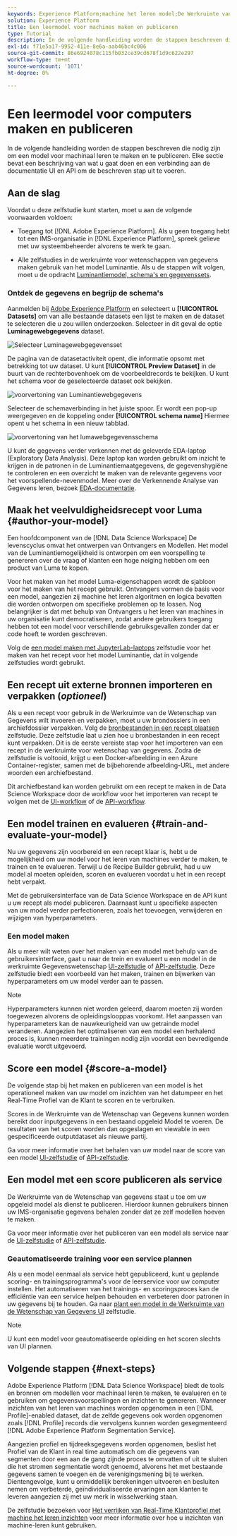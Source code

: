 ```yaml
---
keywords: Experience Platform;machine het leren model;De Werkruimte van de Wetenschap van Gegevens;populaire onderwerpen;creeer en publiceer een model
solution: Experience Platform
title: Een leermodel voor machines maken en publiceren
type: Tutorial
description: In de volgende handleiding worden de stappen beschreven die nodig zijn om een model voor machinaal leren te maken en te publiceren.
exl-id: f71e5a17-9952-411e-8e6a-aab46bc4c006
source-git-commit: 86e6924078c115fb032ce39cd678f1d9c622e297
workflow-type: tm+mt
source-wordcount: '1071'
ht-degree: 0%

---
```



# Een leermodel voor computers maken en publiceren

In de volgende handleiding worden de stappen beschreven die nodig zijn om een model voor machinaal leren te maken en te publiceren. Elke sectie bevat een beschrijving van wat u gaat doen en een verbinding aan de documentatie UI en API om de beschreven stap uit te voeren.

## Aan de slag

Voordat u deze zelfstudie kunt starten, moet u aan de volgende voorwaarden voldoen:

- Toegang tot [!DNL Adobe Experience Platform]. Als u geen toegang hebt tot een IMS-organisatie in [!DNL Experience Platform], spreek gelieve met uw systeembeheerder alvorens te werk te gaan.

- Alle zelfstudies in de werkruimte voor wetenschappen van gegevens maken gebruik van het model Luminantie. Als u de stappen wilt volgen, moet u de opdracht [Luminantiemodel, schema&#39;s en gegevenssets](./create-luma-data.md).

### Ontdek de gegevens en begrijp de schema&#39;s

Aanmelden bij [Adobe Experience Platform](https://platform.adobe.com/) en selecteert u **[!UICONTROL Datasets]** om van alle bestaande datasets een lijst te maken en de dataset te selecteren die u zou willen onderzoeken. Selecteer in dit geval de optie **Luminagewebgegevens** dataset.

![Selecteer Luminagewebgegevensset](../images/models-recipes/model-walkthrough/luma-dataset.png)

De pagina van de datasetactiviteit opent, die informatie opsomt met betrekking tot uw dataset. U kunt **[!UICONTROL Preview Dataset]** in de buurt van de rechterbovenhoek om de voorbeeldrecords te bekijken. U kunt het schema voor de geselecteerde dataset ook bekijken.

![voorvertoning van Luminantiewebgegevens](../images/models-recipes/model-walkthrough/preview-dataset.png)

Selecteer de schemaverbinding in het juiste spoor. Er wordt een pop-up weergegeven en de koppeling onder **[!UICONTROL schema name]** Hiermee opent u het schema in een nieuw tabblad.

![voorvertoning van het lumawebgegevensschema](../images/models-recipes/model-walkthrough/preview-schema.png)

U kunt de gegevens verder verkennen met de geleverde EDA-laptop (Exploratory Data Analysis). Deze laptop kan worden gebruikt om inzicht te krijgen in de patronen in de Luminantiemaatgegevens, de gegevenshygiëne te controleren en een overzicht te maken van de relevante gegevens voor het voorspellende-nevenmodel. Meer over de Verkennende Analyse van Gegevens leren, bezoek [EDA-documentatie](../jupyterlab/eda-notebook.md).

## Maak het veelvuldigheidsrecept voor Luma {#author-your-model}

Een hoofdcomponent van de [!DNL Data Science Workspace] De levenscyclus omvat het ontwerpen van Ontvangers en Modellen. Het model van de Luminantiemogelijkheid is ontworpen om een voorspelling te genereren over de vraag of klanten een hoge neiging hebben om een product van Luma te kopen.

Voor het maken van het model Luma-eigenschappen wordt de sjabloon voor het maken van het recept gebruikt. Ontvangers vormen de basis voor een model, aangezien zij machine het leren algoritmen en logica bevatten die worden ontworpen om specifieke problemen op te lossen. Nog belangrijker is dat met behulp van Ontvangers u het leren van machines in uw organisatie kunt democratiseren, zodat andere gebruikers toegang hebben tot een model voor verschillende gebruiksgevallen zonder dat er code hoeft te worden geschreven.

Volg de [een model maken met JupyterLab-laptops](../jupyterlab/create-a-model.md) zelfstudie voor het maken van het recept voor het model Luminantie, dat in volgende zelfstudies wordt gebruikt.

## Een recept uit externe bronnen importeren en verpakken (*optioneel*)

Als u een recept voor gebruik in de Werkruimte van de Wetenschap van Gegevens wilt invoeren en verpakken, moet u uw brondossiers in een archiefdossier verpakken. Volg de [bronbestanden in een recept plaatsen](./package-source-files-recipe.md) zelfstudie. Deze zelfstudie laat u zien hoe u bronbestanden in een recept kunt verpakken. Dit is de eerste vereiste stap voor het importeren van een recept in de werkruimte voor wetenschap van gegevens. Zodra de zelfstudie is voltooid, krijgt u een Docker-afbeelding in een Azure Container-register, samen met de bijbehorende afbeelding-URL, met andere woorden een archiefbestand.

Dit archiefbestand kan worden gebruikt om een recept te maken in de Data Science Workspace door de workflow voor het importeren van recept te volgen met de [UI-workflow](./import-packaged-recipe-ui.md) of de [API-workflow](./import-packaged-recipe-api.md).

## Een model trainen en evalueren {#train-and-evaluate-your-model}

Nu uw gegevens zijn voorbereid en een recept klaar is, hebt u de mogelijkheid om uw model voor het leren van machines verder te maken, te trainen en te evalueren. Terwijl u de Recipe Builder gebruikt, had u uw model al moeten opleiden, scoren en evalueren voordat u het in een recept hebt verpakt.

Met de gebruikersinterface van de Data Science Workspace en de API kunt u uw recept als model publiceren. Daarnaast kunt u specifieke aspecten van uw model verder perfectioneren, zoals het toevoegen, verwijderen en wijzigen van hyperparameters.

### Een model maken

Als u meer wilt weten over het maken van een model met behulp van de gebruikersinterface, gaat u naar de trein en evalueert u een model in de werkruimte Gegevenswetenschap [UI-zelfstudie](./train-evaluate-model-ui.md) of [API-zelfstudie](./train-evaluate-model-api.md). Deze zelfstudie biedt een voorbeeld van het maken, trainen en bijwerken van hyperparameters om uw model verder aan te passen.

>[!NOTE]
>
> Hyperparameters kunnen niet worden geleerd, daarom moeten zij worden toegewezen alvorens de opleidingslooppas voorkomt. Het aanpassen van hyperparameters kan de nauwkeurigheid van uw getrainde model veranderen. Aangezien het optimaliseren van een model een herhalend proces is, kunnen meerdere trainingen nodig zijn voordat een bevredigende evaluatie wordt uitgevoerd.

## Score een model {#score-a-model}

De volgende stap bij het maken en publiceren van een model is het operationeel maken van uw model om inzichten van het datumpeer en het Real-Time Profiel van de Klant te scoren en te verbruiken.

Scores in de Werkruimte van de Wetenschap van Gegevens kunnen worden bereikt door inputgegevens in een bestaand opgeleid Model te voeren. De resultaten van het scoren worden dan opgeslagen en viewable in een gespecificeerde outputdataset als nieuwe partij.

Ga voor meer informatie over het behalen van uw model naar de score van een model [UI-zelfstudie](./score-model-ui.md) of [API-zelfstudie](./score-model-api.md).

## Een model met een score publiceren als service

De Werkruimte van de Wetenschap van gegevens staat u toe om uw opgeleid model als dienst te publiceren. Hierdoor kunnen gebruikers binnen uw IMS-organisatie gegevens behalen zonder dat ze zelf modellen hoeven te maken.

Ga voor meer informatie over het publiceren van een model als service naar de [UI-zelfstudie](./publish-model-service-ui.md) of [API-zelfstudie](./publish-model-service-api.md).

### Geautomatiseerde training voor een service plannen

Als u een model eenmaal als service hebt gepubliceerd, kunt u geplande scoring- en trainingsprogramma&#39;s voor de leerservice voor uw computer instellen. Het automatiseren van het trainings- en scoringsproces kan de efficiëntie van een service helpen behouden en verbeteren door patronen in uw gegevens bij te houden. Ga naar [plant een model in de Werkruimte van de Wetenschap van Gegevens UI](./schedule-models-ui.md) zelfstudie.

>[!NOTE]
>
> U kunt een model voor geautomatiseerde opleiding en het scoren slechts van UI plannen.

## Volgende stappen {#next-steps}

Adobe Experience Platform [!DNL Data Science Workspace] biedt de tools en bronnen om modellen voor machinaal leren te maken, te evalueren en te gebruiken om gegevensvoorspellingen en inzichten te genereren. Wanneer inzichten van het leren van machines worden opgenomen in een [!DNL Profile]-enabled dataset, dat de zelfde gegevens ook worden opgenomen zoals [!DNL Profile] records die vervolgens kunnen worden gesegmenteerd [!DNL Adobe Experience Platform Segmentation Service].

Aangezien profiel en tijdreeksgegevens worden opgenomen, beslist het Profiel van de Klant in real time automatisch om die gegevens van segmenten door een aan de gang zijnde proces te omvatten of uit te sluiten die het stromen segmentatie wordt genoemd, alvorens het met bestaande gegevens samen te voegen en de verenigingsmening bij te werken. Dientengevolge, kunt u onmiddellijk berekeningen uitvoeren en besluiten nemen om verbeterde, geïndividualiseerde ervaringen aan klanten te leveren aangezien zij met uw merk in wisselwerking staan.

De zelfstudie bezoeken voor [Het verrijken van Real-Time Klantprofiel met machine het leren inzichten](./enrich-profile.md) voor meer informatie over hoe u inzichten van machine-leren kunt gebruiken.
